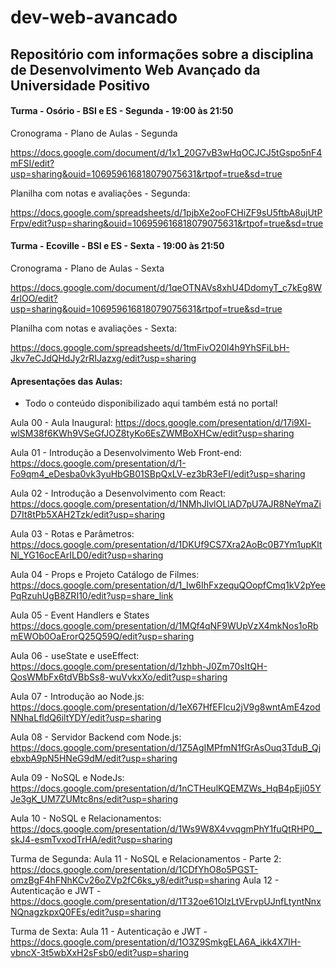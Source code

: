 # dev-web-avancado

## Repositório com informações sobre a disciplina de Desenvolvimento Web Avançado da Universidade Positivo

#### Turma - Osório - BSI e ES - Segunda - 19:00 às 21:50

Cronograma - Plano de Aulas - Segunda

https://docs.google.com/document/d/1x1_20G7vB3wHqOCJCJ5tGspo5nF4mFSI/edit?usp=sharing&ouid=106959616818079075631&rtpof=true&sd=true

Planilha com notas e avaliações - Segunda:

https://docs.google.com/spreadsheets/d/1pjbXe2ooFCHiZF9sU5ftbA8ujUtPFrpv/edit?usp=sharing&ouid=106959616818079075631&rtpof=true&sd=true


#### Turma - Ecoville - BSI e ES - Sexta - 19:00 às 21:50

Cronograma - Plano de Aulas - Sexta

https://docs.google.com/document/d/1qeOTNAVs8xhU4DdomyT_c7kEg8W4rlOO/edit?usp=sharing&ouid=106959616818079075631&rtpof=true&sd=true

Planilha com notas e avaliações - Sexta:

https://docs.google.com/spreadsheets/d/1tmFivO20I4h9YhSFiLbH-Jkv7eCJdQHdJy2rRIJazxg/edit?usp=sharing


#### Apresentações das Aulas:

* Todo o conteúdo disponibilizado aqui também está no portal!

Aula 00 - Aula Inaugural: https://docs.google.com/presentation/d/17i9Xl-wlSM38f6KWh9VSeGfJOZ8tyKo6EsZWMBoXHCw/edit?usp=sharing

Aula 01 - Introdução a Desenvolvimento Web Front-end: https://docs.google.com/presentation/d/1-Fo9qm4_eDesba0vk3yuHbGB01SBpQxLV-ez3bR3eFI/edit?usp=sharing

Aula 02 - Introdução a Desenvolvimento com React: https://docs.google.com/presentation/d/1NMhJlvlOLlAD7pU7AJR8NeYmaZiD7It8tPb5XAH2Tzk/edit?usp=sharing

Aula 03 - Rotas e Parâmetros: https://docs.google.com/presentation/d/1DKUf9CS7Xra2AoBc0B7Ym1upKltNl_YG16ocEArILD0/edit?usp=sharing

Aula 04 - Props e Projeto Catálogo de Filmes: https://docs.google.com/presentation/d/1_Iw6IhFxzequQOopfCmq1kV2pYeePqRzuhUgB8ZRI10/edit?usp=share_link

Aula 05 - Event Handlers e States https://docs.google.com/presentation/d/1MQf4qNF9WUpVzX4mkNos1oRbmEWOb0OaErorQ25Q59Q/edit?usp=sharing

Aula 06 - useState e useEffect: https://docs.google.com/presentation/d/1zhbh-J0Zm70sItQH-QosWMbFx6tdVBbSs8-wuVvkxXo/edit?usp=sharing

Aula 07 - Introdução ao Node.js: https://docs.google.com/presentation/d/1eX67HfEFIcu2jV9g8wntAmE4zodNNhaLfldQ6iltYDY/edit?usp=sharing

Aula 08 - Servidor Backend com Node.js: https://docs.google.com/presentation/d/1Z5AgIMPfmN1fGrAsOuq3TduB_QjebxbA9pN5HNeG9dM/edit?usp=sharing

Aula 09 - NoSQL e NodeJs: https://docs.google.com/presentation/d/1nCTHeulKQEMZWs_HqB4pEji05YJe3gK_UM7ZUMtc8ns/edit?usp=sharing

Aula 10 - NoSQL e Relacionamentos: https://docs.google.com/presentation/d/1Ws9W8X4vvqgmPhY1fuQtRHP0__skJ4-esmTvxodTrHA/edit?usp=sharing

Turma de Segunda: 
Aula 11 - NoSQL e Relacionamentos - Parte 2: https://docs.google.com/presentation/d/1CDfYhO8o5PGST-omzBgF4hFNhKCv26oZVp2fC6ks_y8/edit?usp=sharing
Aula 12 - Autenticação e JWT - https://docs.google.com/presentation/d/1T32oe61OlzLtVErvpUJnfLtyntNnxNQnagzkpxQ0FEs/edit?usp=sharing

Turma de Sexta: 
Aula 11 - Autenticação e JWT - https://docs.google.com/presentation/d/1O3Z9SmkgELA6A_ikk4X7IH-vbncX-3t5wbXxH2sFsb0/edit?usp=sharing

